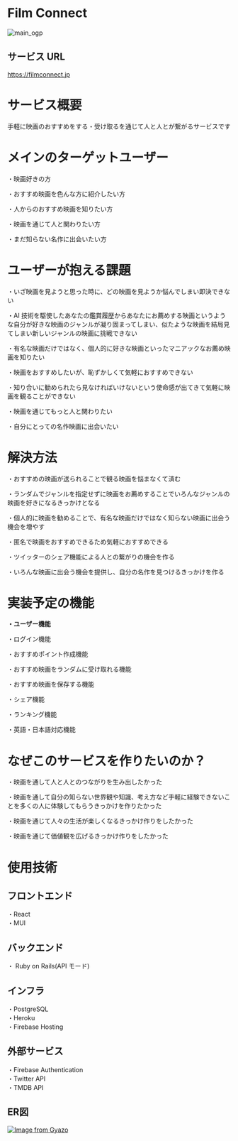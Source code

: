 # Film Connect

![main_ogp](https://user-images.githubusercontent.com/96228122/221386731-81b20e73-01ce-402f-a346-663179dff0a4.png)

## サービス URL
  https://filmconnect.jp


# サービス概要

手軽に映画のおすすめをする・受け取るを通じて人と人とが繋がるサービスです

# メインのターゲットユーザー

・映画好きの方

・おすすめ映画を色んな方に紹介したい方

・人からのおすすめ映画を知りたい方

・映画を通じて人と関わりたい方

・まだ知らない名作に出会いたい方

# ユーザーが抱える課題

・いざ映画を見ようと思った時に、どの映画を見ようか悩んでしまい即決できない

・AI 技術を駆使したあなたの鑑賞履歴からあなたにお薦めする映画というような自分が好きな映画のジャンルが凝り固まってしまい、似たような映画を結局見てしまい新しいジャンルの映画に挑戦できない

・有名な映画だけではなく、個人的に好きな映画といったマニアックなお薦め映画を知りたい

・映画をおすすめしたいが、恥ずかしくて気軽におすすめできない

・知り合いに勧められたら見なければいけないという使命感が出てきて気軽に映画を観ることができない

・映画を通じてもっと人と関わりたい

・自分にとっての名作映画に出会いたい

# 解決方法

・おすすめの映画が送られることで観る映画を悩まなくて済む

・ランダムでジャンルを指定せずに映画をお薦めすることでいろんなジャンルの映画を好きになるきっかけとなる

・個人的に映画を勧めることで、有名な映画だけではなく知らない映画に出会う機会を増やす

・匿名で映画をおすすめできるため気軽におすすめできる

・ツイッターのシェア機能による人との繋がりの機会を作る

・いろんな映画に出会う機会を提供し、自分の名作を見つけるきっかけを作る

# 実装予定の機能

**・ユーザー機能**

・ログイン機能

・おすすめポイント作成機能

・おすすめ映画をランダムに受け取れる機能

・おすすめ映画を保存する機能

・シェア機能

・ランキング機能

・英語・日本語対応機能

# なぜこのサービスを作りたいのか？

・映画を通して人と人とのつながりを生み出したかった

・映画を通して自分の知らない世界観や知識、考え方など手軽に経験できないことを多くの人に体験してもらうきっかけを作りたかった

・映画を通じて人々の生活が楽しくなるきっかけ作りをしたかった

・映画を通じて価値観を広げるきっかけ作りをしたかった

# 使用技術

## フロントエンド


  ・React  
  ・MUI

## バックエンド

  ・ Ruby on Rails(API モード)

## インフラ


  ・PostgreSQL  
  ・Heroku  
  ・Firebase Hosting

## 外部サービス
  ・Firebase Authentication  
  ・Twitter API  
  ・TMDB API


## ER図
[![Image from Gyazo](https://i.gyazo.com/e834087550a6e31c859886f70fdbb40c.png)](https://gyazo.com/e834087550a6e31c859886f70fdbb40c)